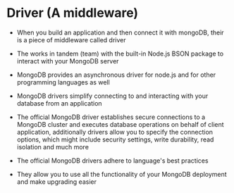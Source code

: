 # Driver (A middleware)
- When you build an application and then connect it with mongoDB, their is a piece of middleware called driver

- The works in tandem (team) with the built-in Node.js BSON package to interact with your MongoDB server

- MongoDB provides an asynchronous driver for node.js and for other programming languages as well

- MongoDB drivers simplify connecting to and interacting with your database from an application

- The official MongoDB driver establishes secure connections to a MongoDB cluster and executes database operations on behalf of client application, additionally drivers allow you to specify the connection options, which might include security settings, write durability, read isolation and much more

- The official MongoDB drivers adhere to language's best practices 
- They allow you to use all the functionality of your MongoDB deployment and make upgrading easier

